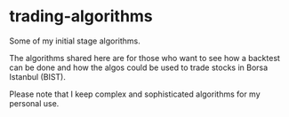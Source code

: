 # trading-algorithms
Some of my initial stage algorithms.

The algorithms shared here are for those who want to see how a backtest can be done and how the algos could be used to trade stocks in Borsa Istanbul (BIST). 

Please note that I keep complex and sophisticated algorithms for my personal use.
